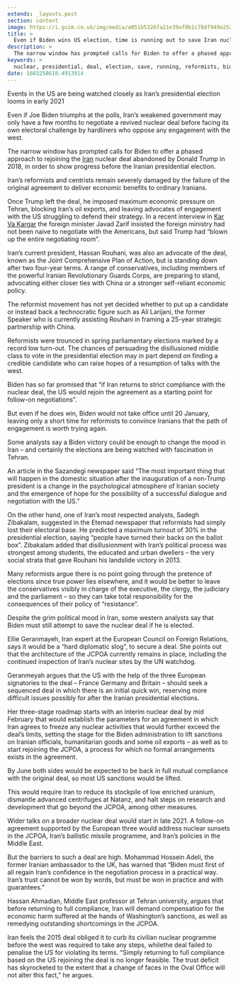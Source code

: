 ```yaml
--- 
extends: _layouts.post 
section: content 
image: https://i.guim.co.uk/img/media/a051b5326fa21e39af0b1c78df949e252eaf9ddb/0_117_3500_2100/master/3500.jpg?width=1200&height=630&quality=85&auto=format&fit=crop&overlay-align=bottom%2Cleft&overlay-width=100p&overlay-base64=L2ltZy9zdGF0aWMvb3ZlcmxheXMvdGctZGVmYXVsdC5wbmc&enable=upscale&s=a87973578219baf85dfc65e2ff11b6fc 
title: > 
  Even if Biden wins US election, time is running out to save Iran nuclear deal 
description: > 
  The narrow window has prompted calls for Biden to offer a phased approach to rejoining the Iran nuclear deal abandoned by Donald Trump in 2018, in order to show progress before the Iranian presidential election.Iran’s reformists and centrists remain severely damaged by the failure of the original agreement to deliver economic benefits to ordinary Iranians.Biden has so far promised that “if Iran returns to strict compliance with the nuclear deal, the US would rejoin the agreement as a starting point for follow-on negotiations”.Despite the grim political mood in Iran, some western analysts say that Biden must still attempt to save the nuclear deal if he is elected.Wider talks on a broader nuclear deal would start in late 2021. 
keywords: > 
  nuclear, presidential, deal, election, save, running, reformists, biden, irans, economic, iran, jcpoa, iranian, wins 
date: 1603258610.4913914 
--- 
```

<div><p>Events in the US are being watched closely as Iran&#8217;s presidential election looms in early 2021</p><p>Even if Joe Biden triumphs at the polls, Iran&#8217;s weakened government may only have a few months to negotiate a revived nuclear deal before facing its own electoral challenge by hardliners who oppose any engagement with the west. </p>
<p>The narrow window has prompted calls for Biden to offer a phased approach to rejoining the <a href="https://www.theguardian.com/world/iran" class="u-underline">Iran</a> nuclear deal abandoned by Donald Trump in 2018, in order to show progress before the Iranian presidential election.</p>
<p>Iran&#8217;s reformists and centrists remain severely damaged by the failure of the original agreement to deliver economic benefits to ordinary Iranians. </p>
<p>Once Trump left the deal, he imposed maximum economic pressure on Tehran, blocking Iran&#8217;s oil exports, and leaving advocates of engagement with the US struggling to defend their strategy. In a recent interview in <a href="http://karvakargar.com/fa/Main/Detail/74735/%D8%AF%D8%B1%D8%A8%D8%A7%D8%B1%D9%87-%D8%AA%D8%A8%D8%B9%D8%A7%D8%AA-%D8%A7%D9%81%D8%B2%D8%A7%DB%8C%D8%B4-%D9%86%D8%A7%DA%AF%D9%87%D8%A7%D9%86%DB%8C-%D9%82%DB%8C%D9%85%D8%AA-%D8%A8%D9%86%D8%B2%DB%8C%D9%86-%D8%AF%D8%B1-%D8%A2%D8%A8%D8%A7%D9%86-98-%D9%87%D8%B4%D8%AF%D8%A7%D8%B1-%D8%AF%D8%A7%D8%AF%D9%87-%D8%A8%D9%88%D8%AF%D9%85" class="u-underline">Kar Va Kargar</a> the foreign minister Javad Zarif insisted the foreign ministry had not been naive to negotiate with the Americans, but said Trump had &#8220;blown up the entire negotiating room&#8221;.</p>
<p>Iran&#8217;s current president, Hassan Rouhani, was also an advocate of the deal, known as the Joint Comprehensive Plan of Action, but is standing down after two four-year terms. A range of conservatives, including members of the powerful Iranian Revolutionary Guards Corps, are preparing to stand, advocating either closer ties with China or a stronger self-reliant economic policy.</p>
<p>The reformist movement has not yet decided whether to put up a candidate or instead back a technocratic figure such as Ali Larijani, the former Speaker who is currently assisting Rouhani in framing a 25-year strategic partnership with China.</p>
<p>Reformists were trounced in spring parliamentary elections marked by a record low turn-out. The chances of persuading the disillusioned middle class to vote in the presidential election may in part depend on finding a credible candidate who can raise hopes of a resumption of talks with the west.</p>
<p>Biden has so far promised that &#8220;if Iran returns to strict compliance with the nuclear deal, the US would rejoin the agreement as a starting point for follow-on negotiations&#8221;. </p>
<p>But even if he does win, Biden would not take office until 20 January, leaving only a short time for reformists to convince Iranians that the path of engagement is worth trying again.</p>
<p>Some analysts say a Biden victory could be enough to change the mood in Iran &#8211; and certainly the elections are being watched with fascination in Tehran.</p>
<p>An article in the Sazandegi newspaper said &#8220;The most important thing that will happen in the domestic situation after the inauguration of a non-Trump president is a change in the psychological atmosphere of Iranian society and the emergence of hope for the possibility of a successful dialogue and negotiation with the US.&#8221;</p>
<p>On the other hand, one of Iran&#8217;s most respected analysts, Sadegh Zibakalam, suggested in the Etemad newspaper that reformists had simply lost their electoral base. He predicted a maximum turnout of 30% in the presidential election, saying &#8220;people have turned their backs on the ballot box&#8221;. Zibakalam added that disillusionment with Iran&#8217;s political process was strongest among students, the educated and urban dwellers &#8211; the very social strata that gave Rouhani his landslide victory in 2013.</p>
<p>Many reformists argue there is no point going through the pretence of elections since true power lies elsewhere, and it would be better to leave the conservatives visibly in charge of the executive, the clergy, the judiciary and the parliament &#8211; so they can take total responsibility for the consequences of their policy of &#8220;resistance&#8221;.</p>
<p>Despite the grim political mood in Iran, some western analysts say that Biden must still attempt to save the nuclear deal if he is elected.</p>
<p>Ellie Geranmayeh, Iran expert at the European Council on Foreign Relations, says it would be a &#8220;hard diplomatic slog&#8221;, to secure a deal. She points out that the architecture of the JCPOA currently remains in place, including the continued inspection of Iran&#8217;s nuclear sites by the UN watchdog.</p>
<p>Geranmeyah argues that the US with the help of the three European signatories to the deal &#8211; France Germany and Britain &#8211; should seek a sequenced deal in which there is an initial quick win, reserving more difficult issues possibly for after the Iranian presidential elections.</p>
<p>Her three-stage roadmap starts with an interim nuclear deal by mid February that would establish the parameters for an agreement in which Iran agrees to freeze any nuclear activities that would further exceed the deal&#8217;s limits, setting the stage for the Biden administration to lift sanctions on Iranian officials, humanitarian goods and some oil exports &#8211; as well as to start rejoining the JCPOA, a process for which no formal arrangements exists in the agreement.</p>
<p>By June both sides would be expected to be back in full mutual compliance with the original deal, so most US sanctions would be lifted.</p>
<p>This would require Iran to reduce its stockpile of low enriched uranium, dismantle advanced centrifuges at Natanz, and halt steps on research and development that go beyond the JCPOA, among other measures.</p>
<p>Wider talks on a broader nuclear deal would start in late 2021. A follow-on agreement supported by the European three would address nuclear sunsets in the JCPOA, Iran&#8217;s ballistic missile programme, and Iran&#8217;s policies in the Middle East.</p>
<p>But the barriers to such a deal are high. Mohammad Hossein Adeli, the former Iranian ambassador to the UK, has warned that &#8220;Biden must first of all regain Iran&#8217;s confidence in the negotiation process in a practical way. Iran&#8217;s trust cannot be won by words, but must be won in practice and with guarantees.&#8221;</p>
<p>Hassan Ahmadian, Middle East professor at Tehran university, argues that before returning to full compliance, Iran will demand compensation for the economic harm suffered at the hands of Washington&#8217;s sanctions, as well as remedying outstanding shortcomings in the JCPOA. </p>
<p>Iran feels the 2015 deal obliged it to curb its civilian nuclear programme before the west was required to take any steps, whilethe deal failed to penalise the US for violating its terms. &#8220;Simply returning to full compliance based on the US rejoining the deal is no longer feasible. The trust deficit has skyrocketed to the extent that a change of faces in the Oval Office will not alter this fact,&#8221; he argues.</p>
<p class="after-article js-after-article"></p>
</div>